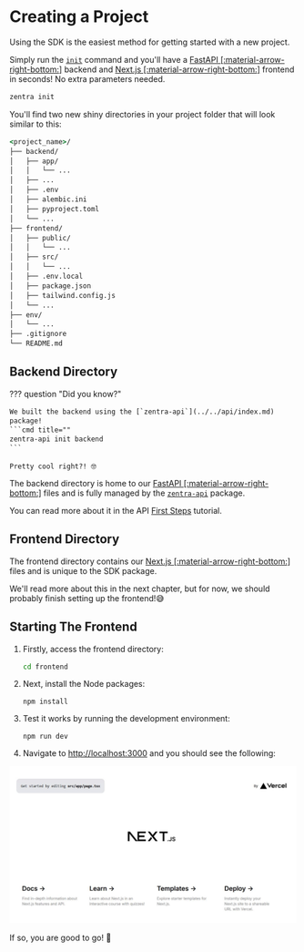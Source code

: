 # Creating a Project

Using the SDK is the easiest method for getting started with a new project.

Simply run the [`init`](../commands/init.md) command and you'll have a [FastAPI [:material-arrow-right-bottom:]](https://fastapi.tiangolo.com/) backend and [Next.js [:material-arrow-right-bottom:]](https://nextjs.org/) frontend in seconds! No extra parameters needed.

```cmd title=""
zentra init
```

You'll find two new shiny directories in your project folder that will look similar to this:

```cmd title=""
<project_name>/
├── backend/
│   ├── app/
│   │   └── ...
│   ├── ...
│   ├── .env
│   ├── alembic.ini
│   ├── pyproject.toml
│   └── ...
├── frontend/
│   ├── public/
│   │   └── ...
│   ├── src/
│   │   └── ...
│   ├── .env.local
│   ├── package.json
│   ├── tailwind.config.js
│   └── ...
├── env/
│   └── ...
├── .gitignore
└── README.md
```

## Backend Directory

??? question "Did you know?"

    We built the backend using the [`zentra-api`](../../api/index.md) package! 
    ```cmd title=""
    zentra-api init backend
    ```

    Pretty cool right?! 🤓

The backend directory is home to our [FastAPI [:material-arrow-right-bottom:]](https://fastapi.tiangolo.com/) files and is fully managed by the [`zentra-api`](../../api/index.md) package.

You can read more about it in the API [First Steps](../../api/tutorial/first-steps.md) tutorial.

## Frontend Directory

The frontend directory contains our [Next.js [:material-arrow-right-bottom:]](https://nextjs.org/) files and is unique to the SDK package.

We'll read more about this in the next chapter, but for now, we should probably finish setting up the frontend!😅

## Starting The Frontend

1. Firstly, access the frontend directory:

    ```cmd title=""
    cd frontend
    ```

2. Next, install the Node packages:

    ```shell title=""
    npm install
    ```

3. Test it works by running the development environment:

    ```shell title=""
    npm run dev
    ```

4. Navigate to [http://localhost:3000](http://localhost:3000) and you should see the following:

![Frontend example](/assets/imgs/frontend-startup.jpg)

If so, you are good to go! 🚀
